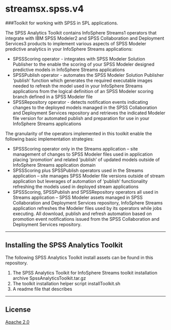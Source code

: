 # streamsx.spss.v4
###Toolkit for working with SPSS  in SPL applications.

The SPSS Analytics Toolkit contains InfoSphere Streams1 operators that integrate with IBM SPSS Modeler2 and SPSS Collaboration and Deployment Services3 products to implement various aspects of SPSS Modeler predictive analytics in your InfoSphere Streams applications:

- SPSSScoring operator - integrates with SPSS Modeler Solution Publisher to the enable the scoring of your SPSS Modeler designed predictive models in InfoSphere Streams applications
- SPSSPublish operator - automates the SPSS Modeler Solution Publisher ‘publish’ function which generates the required executable images needed to refresh the model used in your InfoSphere Streams applications from the logical definition of an SPSS Modeler scoring branch defined in a SPSS Modeler file
- SPSSRepository operator - detects notification events indicating changes to the deployed models managed in the SPSS Collaboration and Deployment Services repository and retrieves the indicated Modeler file version for automated publish and preparation for use in your InfoSphere Streams applications

The granularity of the operators implemented in this toolkit enable the following basic implementation strategies:

- SPSSScoring operator only in the Streams application – site management of changes to SPSS Modeler files used in application placing ‘promotion’ and related ‘publish’ of updated models outside of InfoSphere Streams application domain
- SPSSScoring plus SPSSPublish operators used in the Streams application – site manages SPSS Modeler file versions outside of stream application but leverages of automation of ‘publish’ functionality refreshing the models used in deployed stream applications
- SPSSScoring, SPSSPublish and SPSSRepository operators all used in Streams application – SPSS Modeler assets managed in SPSS Collaboration and Deployment Services repository, InfoSphere Streams application refreshes the Modeler files used by its operators while jobs executing. All download, publish and refresh automation based on promotion event notifications issued from the SPSS Collaboration and Deployment Services repository.

----
Installing the SPSS Analytics Toolkit
----
The following SPSS Analytics Toolkit install assets can be found in this repository.

1. The SPSS Analytics Toolkit for InfoSphere Streams toolkit installation archive SpssAnalyticsToolkit.tar.gz
2. The toolkit installation helper script installToolkit.sh
2. A readme file that describes

---
License
----

[Apache 2.0][1]

[1]: http://www.apache.org/licenses/LICENSE-2.0.html


